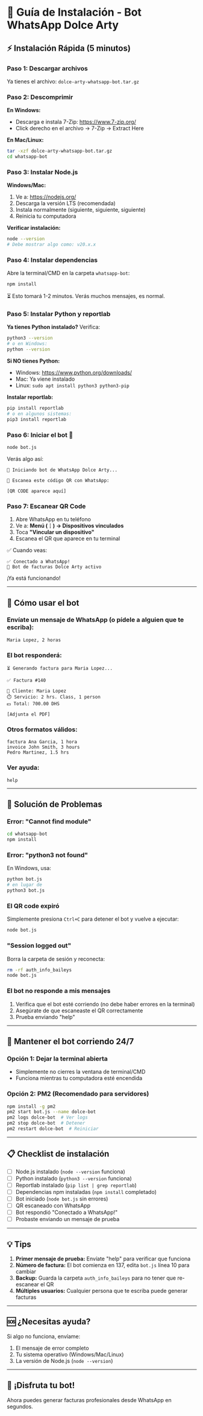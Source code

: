 # 🚀 Guía de Instalación - Bot WhatsApp Dolce Arty

## ⚡ Instalación Rápida (5 minutos)

### Paso 1: Descargar archivos

Ya tienes el archivo: `dolce-arty-whatsapp-bot.tar.gz`

### Paso 2: Descomprimir

**En Windows:**
- Descarga e instala 7-Zip: https://www.7-zip.org/
- Click derecho en el archivo → 7-Zip → Extract Here

**En Mac/Linux:**
```bash
tar -xzf dolce-arty-whatsapp-bot.tar.gz
cd whatsapp-bot
```

### Paso 3: Instalar Node.js

**Windows/Mac:**
1. Ve a: https://nodejs.org/
2. Descarga la versión LTS (recomendada)
3. Instala normalmente (siguiente, siguiente, siguiente)
4. Reinicia tu computadora

**Verificar instalación:**
```bash
node --version
# Debe mostrar algo como: v20.x.x
```

### Paso 4: Instalar dependencias

Abre la terminal/CMD en la carpeta `whatsapp-bot`:

```bash
npm install
```

⏳ Esto tomará 1-2 minutos. Verás muchos mensajes, es normal.

### Paso 5: Instalar Python y reportlab

**Ya tienes Python instalado?** Verifica:
```bash
python3 --version
# o en Windows:
python --version
```

**Si NO tienes Python:**
- Windows: https://www.python.org/downloads/
- Mac: Ya viene instalado
- Linux: `sudo apt install python3 python3-pip`

**Instalar reportlab:**
```bash
pip install reportlab
# o en algunos sistemas:
pip3 install reportlab
```

### Paso 6: Iniciar el bot 🎉

```bash
node bot.js
```

Verás algo así:
```
🚀 Iniciando bot de WhatsApp Dolce Arty...

📱 Escanea este código QR con WhatsApp:

[QR CODE aparece aquí]
```

### Paso 7: Escanear QR Code

1. Abre WhatsApp en tu teléfono
2. Ve a: **Menú (⋮) → Dispositivos vinculados**
3. Toca **"Vincular un dispositivo"**
4. Escanea el QR que aparece en tu terminal

✅ Cuando veas:
```
✅ Conectado a WhatsApp!
🤖 Bot de facturas Dolce Arty activo
```

¡Ya está funcionando!

---

## 💬 Cómo usar el bot

### Envíate un mensaje de WhatsApp (o pídele a alguien que te escriba):

```
Maria Lopez, 2 horas
```

### El bot responderá:

```
⏳ Generando factura para Maria Lopez...

✅ Factura #140

👤 Cliente: Maria Lopez
⏱️ Servicio: 2 hrs. Class, 1 person
💵 Total: 700.00 DHS

[Adjunta el PDF]
```

### Otros formatos válidos:

```
factura Ana Garcia, 1 hora
invoice John Smith, 3 hours
Pedro Martinez, 1.5 hrs
```

### Ver ayuda:

```
help
```

---

## 🔧 Solución de Problemas

### Error: "Cannot find module"
```bash
cd whatsapp-bot
npm install
```

### Error: "python3 not found"
En Windows, usa:
```bash
python bot.js
# en lugar de
python3 bot.js
```

### El QR code expiró
Simplemente presiona `Ctrl+C` para detener el bot y vuelve a ejecutar:
```bash
node bot.js
```

### "Session logged out"
Borra la carpeta de sesión y reconecta:
```bash
rm -rf auth_info_baileys
node bot.js
```

### El bot no responde a mis mensajes
1. Verifica que el bot esté corriendo (no debe haber errores en la terminal)
2. Asegúrate de que escaneaste el QR correctamente
3. Prueba enviando "help"

---

## 🎯 Mantener el bot corriendo 24/7

### Opción 1: Dejar la terminal abierta
- Simplemente no cierres la ventana de terminal/CMD
- Funciona mientras tu computadora esté encendida

### Opción 2: PM2 (Recomendado para servidores)
```bash
npm install -g pm2
pm2 start bot.js --name dolce-bot
pm2 logs dolce-bot  # Ver logs
pm2 stop dolce-bot  # Detener
pm2 restart dolce-bot  # Reiniciar
```

---

## 📋 Checklist de instalación

- [ ] Node.js instalado (`node --version` funciona)
- [ ] Python instalado (`python3 --version` funciona)
- [ ] Reportlab instalado (`pip list | grep reportlab`)
- [ ] Dependencias npm instaladas (`npm install` completado)
- [ ] Bot iniciado (`node bot.js` sin errores)
- [ ] QR escaneado con WhatsApp
- [ ] Bot respondió "Conectado a WhatsApp!"
- [ ] Probaste enviando un mensaje de prueba

---

## 💡 Tips

1. **Primer mensaje de prueba:** Envíate "help" para verificar que funciona
2. **Número de factura:** El bot comienza en 137, edita `bot.js` línea 10 para cambiar
3. **Backup:** Guarda la carpeta `auth_info_baileys` para no tener que re-escanear el QR
4. **Múltiples usuarios:** Cualquier persona que te escriba puede generar facturas

---

## 🆘 ¿Necesitas ayuda?

Si algo no funciona, envíame:
1. El mensaje de error completo
2. Tu sistema operativo (Windows/Mac/Linux)
3. La versión de Node.js (`node --version`)

---

## 🎨 ¡Disfruta tu bot!

Ahora puedes generar facturas profesionales desde WhatsApp en segundos.

